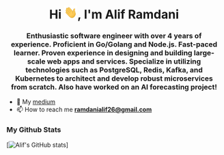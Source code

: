 <h1 align="center">Hi <img src="https://github.com/krobus00/krobus00/blob/master/assets/wave.gif?raw=true" height="30">, I'm Alif Ramdani</h1>
<h3 align="center">Enthusiastic software engineer with over 4 years of experience. Proficient in Go/Golang and Node.js. Fast-paced learner. Proven experience in designing and building large-scale web apps and services. Specialize in utilizing technologies such as PostgreSQL, Redis, Kafka, and Kubernetes to architect and develop robust microservices from scratch. Also have worked on an AI forecasting project!</h3>

- 📝 My [medium](https://medium.com/@alramdein)
- 📫 How to reach me **ramdanialif26@gmail.com**

### My Github Stats

[![Alif's GitHub stats](https://github-readme-stats.vercel.app/api?username=alramdein&count_private=true&show_icons=true&theme=tokyonight)]
